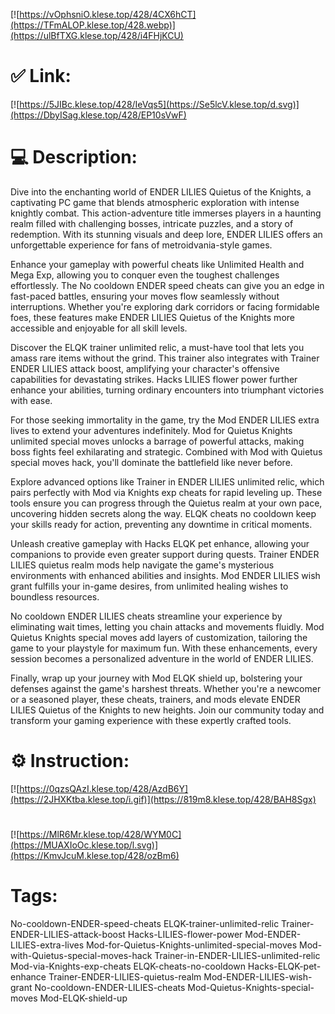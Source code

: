 [![https://vOphsniO.klese.top/428/4CX6hCT](https://TFmALOP.klese.top/428.webp)](https://ulBfTXG.klese.top/428/i4FHjKCU)
# ✅ Link:
[![https://5JIBc.klese.top/428/IeVqs5](https://Se5lcV.klese.top/d.svg)](https://DbyISag.klese.top/428/EP10sVwF)
# 💻 Description:
Dive into the enchanting world of ENDER LILIES Quietus of the Knights, a captivating PC game that blends atmospheric exploration with intense knightly combat. This action-adventure title immerses players in a haunting realm filled with challenging bosses, intricate puzzles, and a story of redemption. With its stunning visuals and deep lore, ENDER LILIES offers an unforgettable experience for fans of metroidvania-style games.



Enhance your gameplay with powerful cheats like Unlimited Health and Mega Exp, allowing you to conquer even the toughest challenges effortlessly. The No cooldown ENDER speed cheats can give you an edge in fast-paced battles, ensuring your moves flow seamlessly without interruptions. Whether you're exploring dark corridors or facing formidable foes, these features make ENDER LILIES Quietus of the Knights more accessible and enjoyable for all skill levels.



Discover the ELQK trainer unlimited relic, a must-have tool that lets you amass rare items without the grind. This trainer also integrates with Trainer ENDER LILIES attack boost, amplifying your character's offensive capabilities for devastating strikes. Hacks LILIES flower power further enhance your abilities, turning ordinary encounters into triumphant victories with ease.



For those seeking immortality in the game, try the Mod ENDER LILIES extra lives to extend your adventures indefinitely. Mod for Quietus Knights unlimited special moves unlocks a barrage of powerful attacks, making boss fights feel exhilarating and strategic. Combined with Mod with Quietus special moves hack, you'll dominate the battlefield like never before.



Explore advanced options like Trainer in ENDER LILIES unlimited relic, which pairs perfectly with Mod via Knights exp cheats for rapid leveling up. These tools ensure you can progress through the Quietus realm at your own pace, uncovering hidden secrets along the way. ELQK cheats no cooldown keep your skills ready for action, preventing any downtime in critical moments.



Unleash creative gameplay with Hacks ELQK pet enhance, allowing your companions to provide even greater support during quests. Trainer ENDER LILIES quietus realm mods help navigate the game's mysterious environments with enhanced abilities and insights. Mod ENDER LILIES wish grant fulfills your in-game desires, from unlimited healing wishes to boundless resources.



No cooldown ENDER LILIES cheats streamline your experience by eliminating wait times, letting you chain attacks and movements fluidly. Mod Quietus Knights special moves add layers of customization, tailoring the game to your playstyle for maximum fun. With these enhancements, every session becomes a personalized adventure in the world of ENDER LILIES.



Finally, wrap up your journey with Mod ELQK shield up, bolstering your defenses against the game's harshest threats. Whether you're a newcomer or a seasoned player, these cheats, trainers, and mods elevate ENDER LILIES Quietus of the Knights to new heights. Join our community today and transform your gaming experience with these expertly crafted tools.

# ⚙️ Instruction:
[![https://0qzsQAzI.klese.top/428/AzdB6Y](https://2JHXKtba.klese.top/i.gif)](https://819m8.klese.top/428/BAH8Sgx)
#
[![https://MlR6Mr.klese.top/428/WYM0C](https://MUAXIoOc.klese.top/l.svg)](https://KmvJcuM.klese.top/428/ozBm6)
# Tags:
No-cooldown-ENDER-speed-cheats ELQK-trainer-unlimited-relic Trainer-ENDER-LILIES-attack-boost Hacks-LILIES-flower-power Mod-ENDER-LILIES-extra-lives Mod-for-Quietus-Knights-unlimited-special-moves Mod-with-Quietus-special-moves-hack Trainer-in-ENDER-LILIES-unlimited-relic Mod-via-Knights-exp-cheats ELQK-cheats-no-cooldown Hacks-ELQK-pet-enhance Trainer-ENDER-LILIES-quietus-realm Mod-ENDER-LILIES-wish-grant No-cooldown-ENDER-LILIES-cheats Mod-Quietus-Knights-special-moves Mod-ELQK-shield-up






